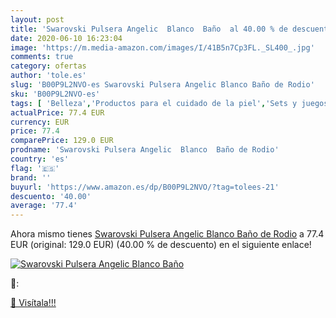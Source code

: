 ```yaml
---
layout: post
title: 'Swarovski Pulsera Angelic  Blanco  Baño  al 40.00 % de descuento'
date: 2020-06-10 16:23:04
image: 'https://m.media-amazon.com/images/I/41B5n7Cp3FL._SL400_.jpg'
comments: true
category: ofertas
author: 'tole.es'
slug: 'B00P9L2NVO-es Swarovski Pulsera Angelic Blanco Baño de Rodio'
sku: 'B00P9L2NVO-es'
tags: [ 'Belleza','Productos para el cuidado de la piel','Sets y juegos para el cuidado de la piel','swarovski', ]
actualPrice: 77.4 EUR
currency: EUR
price: 77.4
comparePrice: 129.0 EUR
prodname: 'Swarovski Pulsera Angelic  Blanco  Baño de Rodio'
country: 'es'
flag: '🇪🇸'
brand: ''
buyurl: 'https://www.amazon.es/dp/B00P9L2NVO/?tag=tolees-21'
descuento: '40.00'
average: '77.4'
---
```


Ahora mismo tienes [Swarovski Pulsera Angelic  Blanco  Baño de Rodio](https://www.amazon.es/dp/B00P9L2NVO/?tag=tolees-21) a 77.4 EUR (original: 129.0 EUR) (40.00 %  de descuento) en el siguiente enlace!

[![Swarovski Pulsera Angelic  Blanco  Baño ](https://m.media-amazon.com/images/I/41B5n7Cp3FL._SL400_.jpg)](https://www.amazon.es/dp/B00P9L2NVO/?tag=tolees-21)

🔎:


[🛒 Visítala!!!](https://www.amazon.es/dp/B00P9L2NVO/?tag=tolees-21)
